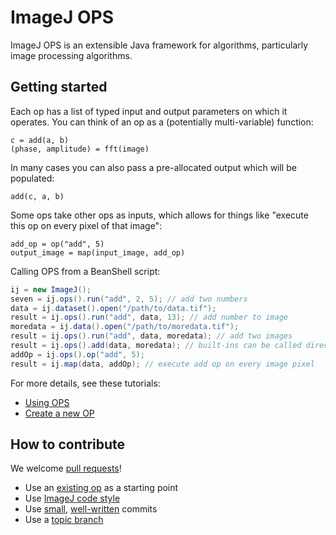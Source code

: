 ImageJ OPS
==========

ImageJ OPS is an extensible Java framework for algorithms, particularly image
processing algorithms.

Getting started
---------------

Each op has a list of typed input and output parameters on which it operates.
You can think of an op as a (potentially multi-variable) function:
```
c = add(a, b)
(phase, amplitude) = fft(image)
```

In many cases you can also pass a pre-allocated output which will be populated:
```
add(c, a, b)
```

Some ops take other ops as inputs, which allows for things like "execute this
op on every pixel of that image":
```
add_op = op("add", 5)
output_image = map(input_image, add_op)
```

Calling OPS from a BeanShell script:
```java
ij = new ImageJ();
seven = ij.ops().run("add", 2, 5); // add two numbers
data = ij.dataset().open("/path/to/data.tif");
result = ij.ops().run("add", data, 13); // add number to image
moredata = ij.data().open("/path/to/moredata.tif");
result = ij.ops().run("add", data, moredata); // add two images
result = ij.ops().add(data, moredata); // built-ins can be called directly
addOp = ij.ops().op("add", 5);
result = ij.map(data, addOp); // execute add op on every image pixel
```

For more details, see these tutorials:
* [Using OPS](https://github.com/imagej/imagej-tutorials/using-ops)
* [Create a new OP](https://github.com/imagej/imagej-tutorials/create-a-new-op)

How to contribute
-----------------

We welcome [pull requests](https://help.github.com/articles/using-pull-requests)!
* Use an
  [existing op](https://github.com/imagej/imagej-tutorials/create-a-new-op)
  as a starting point
* Use [ImageJ code style](http://developer.imagej.net/coding-style)
* Use
  [small](https://www.crealytics.de/blog/2010/07/09/5-reasons-keeping-git-commits-small-admin/),
  [well-written](http://tbaggery.com/2008/04/19/a-note-about-git-commit-messages.html)
  commits
* Use a [topic branch](http://fiji.sc/Git_topic_branches)
